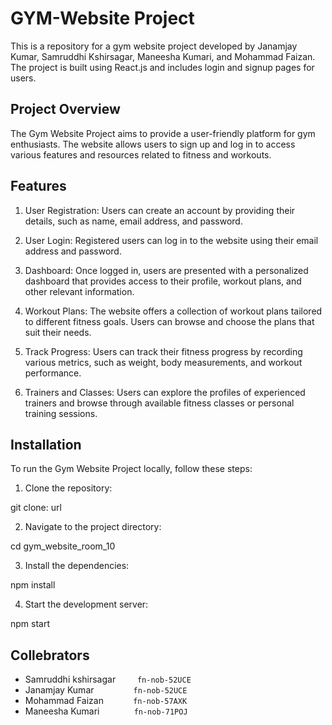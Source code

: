 # GYM-Website Project

This is a repository for a gym website project developed by Janamjay Kumar, Samruddhi Kshirsagar, Maneesha Kumari, and Mohammad Faizan. The project is built using React.js and includes login and signup pages for users.

## Project Overview

The Gym Website Project aims to provide a user-friendly platform for gym enthusiasts. The website allows users to sign up and log in to access various features and resources related to fitness and workouts.


## Features

 1. User Registration: Users can create an account by providing their details, such as name, email address, and password.

2. User Login: Registered users can log in to the website using their email address and password.

3. Dashboard: Once logged in, users are presented with a personalized dashboard that provides access to their profile, workout plans, and other relevant information.

4. Workout Plans: The website offers a collection of workout plans tailored to different fitness goals. Users can browse and choose the plans that suit their needs.

5. Track Progress: Users can track their fitness progress by recording various metrics, such as weight, body measurements, and workout performance.

6. Trainers and Classes: Users can explore the profiles of experienced trainers and browse through available fitness classes or personal training sessions.


## Installation

  To run the Gym Website Project locally, follow these steps:

1. Clone the repository:

 git clone: url

2. Navigate to the project directory:

cd gym_website_room_10

3. Install the dependencies:

npm install

4. Start the development server:

npm start 

 ## Collebrators
  - Samruddhi kshirsagar   &nbsp;&nbsp;&nbsp;&nbsp;&nbsp;    ```  fn-nob-52UCE ```
  - Janamjay Kumar &nbsp;&nbsp;&nbsp;&nbsp;&nbsp;&nbsp;&nbsp;&nbsp;&nbsp;&nbsp;&nbsp;&nbsp;&nbsp;&nbsp; ``` fn-nob-52UCE ```
  - Mohammad Faizan &nbsp;&nbsp;&nbsp;&nbsp;&nbsp;&nbsp;&nbsp;&nbsp;&nbsp;&nbsp; ``` fn-nob-57AXK ```
  - Maneesha Kumari &nbsp;&nbsp;&nbsp;&nbsp;&nbsp;&nbsp;&nbsp;&nbsp;&nbsp;&nbsp;&nbsp;&nbsp;&nbsp;``` fn-nob-71POJ ```
  


